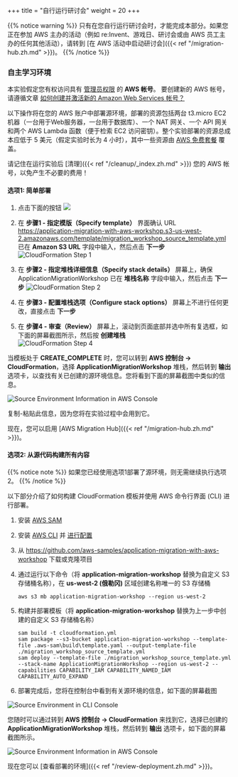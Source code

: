 +++
title = "自行运行研讨会"
weight = 20
+++

{{% notice warning %}}
只有在您自行运行研讨会时，才能完成本部分。如果您正在参加 AWS 主办的活动（例如 re:Invent、游戏日、研讨会或由 AWS 员工主办的任何其他活动），请转到 [在 AWS 活动中启动研讨会]({{< ref "/migration-hub.zh.md" >}})。
{{% /notice %}}


### 自主学习环境

本实验假定您有权访问具有 <a href="https://docs.aws.amazon.com/zh_cn/IAM/latest/UserGuide/getting-started_create-admin-group.html" target="_blank" rel="noopener noreferrer">管理员权限</a> 的 **AWS 帐号**。 要创建新的 AWS 帐号，请遵循文章 <a href="https://aws.amazon.com/cn/premiumsupport/knowledge-center/create-and-activate-aws-account/?nc1=h_ls" target="_blank" rel="noopener noreferrer">如何创建并激活新的 Amazon Web Services 帐号？</a>

以下操作将在您的 AWS 账户中部署源环境，部署的资源包括两台 t3.micro EC2 机器（一台用于Web服务器，一台用于数据库）、一个 NAT 网关、一个 API 网关和两个 AWS Lambda 函数（便于检索 EC2 访问密钥）。整个实验部署的资源总成本应低于 5 美元（假定实验时长为 4 小时），其中一些资源由 <a href="https://aws.amazon.com/cn/free/" target="_blank" rel="noopener noreferrer">AWS 免费套餐</a> 覆盖。

请记住在运行实验后 [清理]({{< ref "/cleanup/_index.zh.md" >}}) 您的 AWS 帐号，以免产生不必要的费用！

#### 选项1: 简单部署

1. 点击下面的按钮 <a href="https://console.aws.amazon.com/cloudformation/home?region=us-west-2#/stacks/new?stackName=ApplicationMigrationWorkshop&templateURL=https://application-migration-with-aws-workshop.s3-us-west-2.amazonaws.com/template/migration_workshop_source_template.yml" target="_blank" rel="noopener noreferrer"><img src="https://application-migration-with-aws-workshop.s3-us-west-2.amazonaws.com/static/cloudformation-launch-stack.png"></a>


2. 在 **步骤1 - 指定模版（Specify template）** 界面确认 URL https://application-migration-with-aws-workshop.s3-us-west-2.amazonaws.com/template/migration_workshop_source_template.yml 已在 **Amazon S3 URL** 字段中输入，然后点击 **下一步**
  ![CloudFormation Step 1](/intro/cloudformation-step1.zh.png)

4. 在 **步骤2 - 指定堆栈详细信息（Specify stack details）** 屏幕上，确保 ApplicationMigrationWorkshop 已在 **堆栈名称** 字段中输入，然后点击 **下一步**
   ![CloudFormation Step 2](/intro/cloudformation-step2.zh.png)

5. 在 **步骤3 - 配置堆栈选项（Configure stack options）** 屏幕上不进行任何更改，直接点击 **下一步**  

6. 在 **步骤4 - 审查（Review）** 屏幕上，滚动到页面底部并选中所有复选框，如下面的屏幕截图所示，然后按 **创建堆栈**  
  ![CloudFormation Step 4](/intro/cloudformation-step4.zh.png)

当模板处于 **CREATE_COMPLETE** 时，您可以转到 **AWS 控制台 -> CloudFormation**，选择 **ApplicationMigrationWorkshop** 堆栈，然后转到 **输出** 选项卡，以查找有关已创建的源环境信息。您将看到下面的屏幕截图中类似的信息。

![Source Environment Information in AWS Console](/intro/self-service-env-awsconsole-info.zh.png)

复制-粘贴此信息，因为您将在实验过程中会用到它。

现在，您可以启用 [AWS Migration Hub]({{< ref "/migration-hub.zh.md" >}})。




#### 选项2: 从源代码构建所有内容

{{% notice note %}}
如果您已经使用选项1部署了源环境，则无需继续执行选项2。
{{% /notice %}}

以下部分介绍了如何构建 CloudFormation 模板并使用 AWS 命令行界面 (CLI) 进行部署。

1. 安装 <a href="https://docs.aws.amazon.com/serverless-application-model/latest/developerguide/serverless-sam-cli-install.html" target="_blank" rel="noopener noreferrer">AWS SAM</a>

2. 安装 <a href="https://docs.aws.amazon.com/cli/latest/userguide/cli-chap-install.html" target="_blank" rel="noopener noreferrer">AWS CLI</a> 并 <a href="https://docs.aws.amazon.com/cli/latest/userguide/cli-chap-configure.html" target="_blank" rel="noopener noreferrer">进行配置</a>

3. 从 <a href="https://github.com/aws-samples/application-migration-with-aws-workshop" target="_blank" rel="noopener noreferrer">https://github.com/aws-samples/application-migration-with-aws-workshop </a>  下载或克隆项目


4. 通过运行以下命令（将 **application-migration-workshop** 替换为自定义 S3 存储桶名称），在 **us-west-2 (俄勒冈)** 区域创建名称唯一的 S3 存储桶

   ```
   aws s3 mb application-migration-workshop --region us-west-2
   ```  

5. 构建并部署模板（将 **application-migration-workshop** 替换为上一步中创建的自定义 S3 存储桶名称）  

   ```
   sam build -t cloudformation.yml  
   sam package --s3-bucket application-migration-workshop --template-file .aws-sam\build\template.yaml --output-template-file ./migration_workshop_source_template.yml  
   sam deploy --template-file ./migration_workshop_source_template.yml --stack-name ApplicationMigrationWorkshop --region us-west-2 --capabilities CAPABILITY_IAM CAPABILITY_NAMED_IAM CAPABILITY_AUTO_EXPAND  
   ```

6. 部署完成后，您将在控制台中看到有关源环境的信息，如下面的屏幕截图

![Source Environment in CLI Console](/intro/self-service-env-cli-info.zh.png)

您随时可以通过转到 **AWS 控制台 -> CloudFormation** 来找到它，选择已创建的 **ApplicationMigrationWorkshop** 堆栈，然后转到 **输出** 选项卡，如下面的屏幕截图所示。

![Source Environment Information in AWS Console](/intro/self-service-env-awsconsole-info.zh.png)

现在您可以 [查看部署的环境]({{< ref "/review-deployment.zh.md" >}})。

